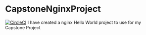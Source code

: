 # CapstoneNginxProject
[![CircleCI](https://dl.circleci.com/status-badge/img/gh/techy-shell/CapstoneNginxProject/tree/master.svg?style=svg)](https://dl.circleci.com/status-badge/redirect/gh/techy-shell/CapstoneNginxProject/tree/master)
I have created a nginx Hello World project to use for my Capstone Project
